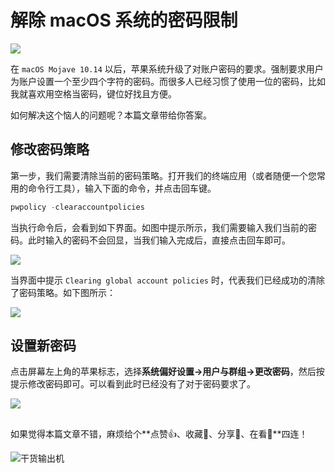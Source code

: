 # 解除 macOS 系统的密码限制

![](https://img.zhangpeng.site/2021/12/01/1.png)

在 `macOS Mojave 10.14` 以后，苹果系统升级了对账户密码的要求。强制要求用户为账户设置一个至少四个字符的密码。而很多人已经习惯了使用一位的密码，比如我就喜欢用空格当密码，键位好找且方便。

如何解决这个恼人的问题呢？本篇文章带给你答案。

## 修改密码策略

第一步，我们需要清除当前的密码策略。打开我们的终端应用（或者随便一个您常用的命令行工具），输入下面的命令，并点击回车键。

```powershell
pwpolicy -clearaccountpolicies
```

当执行命令后，会看到如下界面。如图中提示所示，我们需要输入我们当前的密码。此时输入的密码不会回显，当我们输入完成后，直接点击回车即可。

![](https://img.zhangpeng.site/2021/12/01/2.png)

当界面中提示 `Clearing global account policies` 时，代表我们已经成功的清除了密码策略。如下图所示：

![](https://img.zhangpeng.site/2021/12/01/3.png)

## 设置新密码

点击屏幕左上角的苹果标志，选择**系统偏好设置->用户与群组->更改密码**，然后按提示修改密码即可。可以看到此时已经没有了对于密码要求了。

![](https://img.zhangpeng.site/2021/12/01/4.png)

## 

如果觉得本篇文章不错，麻烦给个**点赞👍、收藏🌟、分享👊、在看👀**四连！

![干货输出机](https://img.zhangpeng.site/wechat/qrcode.jpg)